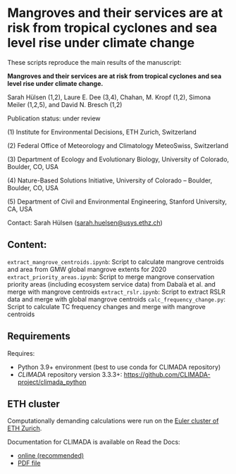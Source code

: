 # Mangroves and their services are at risk from tropical cyclones and sea level rise under climate change

These scripts reproduce the main results of the manuscript:

 **Mangroves and their services are at risk from tropical cyclones and sea level rise under climate change.**
 
Sarah Hülsen (1,2), Laure E. Dee (3,4), Chahan, M. Kropf (1,2), Simona Meiler (1,2,5), and David N. Bresch (1,2)

Publication status: under review

(1) Institute for Environmental Decisions, ETH Zurich, Switzerland

(2) Federal Office of Meteorology and Climatology MeteoSwiss, Switzerland

(3) Department of Ecology and Evolutionary Biology, University of Colorado, Boulder, CO, USA

(4) Nature-Based Solutions Initiative, University of Colorado – Boulder, Boulder, CO, USA

(5) Department of Civil and Environmental Engineering, Stanford University, CA, USA

Contact: Sarah Hülsen ([sarah.huelsen@usys.ethz.ch](sarah.huelsen@usys.ethz.ch))

## Content:
`extract_mangrove_centroids.ipynb`: Script to calculate mangrove centroids and area from GMW global mangrove extents for 2020
`extract_priority_areas.ipynb`: Script to merge mangrove conservation priority areas (including ecosystem service data) from Dabalà et al. and merge with mangrove centroids
`extract_rslr.ipynb`: Script to extract RSLR data and merge with global mangrove centroids
`calc_frequency_change.py`: Script to calculate TC frequency changes and merge with mangrove centroids

## Requirements
Requires:
- Python 3.9+ environment (best to use conda for CLIMADA repository)
- *CLIMADA* repository version 3.3.3+: https://github.com/CLIMADA-project/climada_python

## ETH cluster
Computationally demanding calculations were run on the [Euler cluster of ETH Zurich](https://scicomp.ethz.ch/wiki/Euler).

Documentation for CLIMADA is available on Read the Docs:
* [online (recommended)](https://climada-python.readthedocs.io/en/stable/)
* [PDF file](https://buildmedia.readthedocs.org/media/pdf/climada-python/stable/climada-python.pdf)